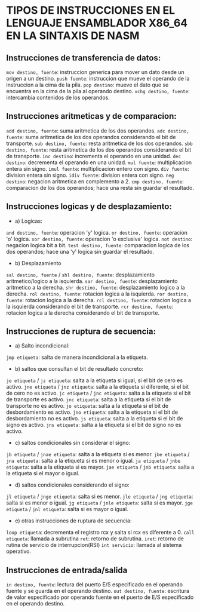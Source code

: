 # TIPOS DE INSTRUCCIONES EN EL LENGUAJE ENSAMBLADOR X86_64 EN LA SINTAXIS DE NASM

## Instrucciones de transferencia de datos:

`mov destino, fuente`: instruccion generica para mover un dato desde un origen a un destino.
`push fuente`: instruccion que mueve el operando de la instruccion a la cima de la pila.
`pop destino`: mueve el dato que se encuentra en la cima de la pila al operando destino.
`xchg destino, fuente`: intercambia contenidos de los operandos.

## Instrucciones aritmeticas y de comparacion:

`add destino, fuente`: suma aritmetica de los dos operandos.
`adc destino, fuente`: suma aritmetica de los dos operandos considerando el bit de transporte.
`sub destino, fuente`: resta aritmetica de los dos operandos.
`sbb destino, fuente`: resta aritmetica de los dos operandos considerando el bit de transporte.
`inc destino`: incrementa el operando en una unidad.
`dec destino`: decrementa el operando en una unidad.
`mul fuente`: multiplicacion entera sin signo.
`imul fuente`: multiplicacion entero con signo.
`div fuente`: division entera sin signo.
`idiv fuente`: division entera con signo.
`neg destino`: negacion aritmetica en complemento a 2.
`cmp destino, fuente`: comparacion de los dos operandos; hace una resta sin guardar el resultado.

## Instrucciones logicas y de desplazamiento:

- a) Logicas:

`and destino, fuente`: operacion 'y' logica.
`or destino, fuente`: operacion 'o' logica.
`xor destino, fuente`: operacion 'o exclusiva' logica.
`not destino`: negacion logica bit a bit.
`test destino, fuente`: comparacion logica de los dos operandos; hace una 'y' logica sin guardar el resultado.

- b) Desplazamiento

`sal destino, fuente` / `shl destino, fuente`: desplazamiento aritmetico/logico a la isquierda.
`sar destino, fuente`: desplazamiento aritmetico a la derecha.
`shr destino, fuente`: desplazamiento logico a la derecha.
`rol destino, fuente`: rotacion logica a la isquierda.
`ror destino, fuente`: rotacion logica a la derecha.
`rcl destino, fuente`: rotacion logica a la isquierda considerando el bit de transporte.
`rcr destino, fuente`: rotacion logica a la derecha considerando el bit de transporte.

## Instrucciones de ruptura de secuencia:

- a) Salto incondicional:

`jmp etiqueta`: salta de manera incondicional a la etiqueta.

- b) saltos que consultan el bit de resultado concreto:

`je etiqueta` / `jz etiqueta`: salta a la etiqueta si igual, si el bit de cero es activo.
`jne etiqueta` / `jnz etiqueta`: salta a la etiqueta si diferente, si el bit de cero no es activo.
`jc etiqueta` / `jnc etiqueta`: salta a la etiqueta si el bit de transporte es activo.
`jnc etiqueta`: salta a la etiqueta si el bit de transporte no es activo.
`jo etiqueta`: salta a la etiqueta si el bit de desbordamiento es activo.
`jno etiqueta`: salta a la etiqueta si el bit de desbordamiento no es activo.
`js etiqueta`: salta a la etiqueta si el bit de signo es activo.
`jns etiqueta`: salta a la etiqueta si el bit de signo no es activo.

- c) saltos condicionales sin considerar el signo:

`jb etiqueta` / `jnae etiqueta`: salta a la etiqueta si es menor.
`jbe etiqueta` / `jna etiqueta`: salta a la etiqueta si es menor o igual.
`ja etiqueta` / `jnbe etiqueta`: salta a la etiqueta si es mayor.
`jae etiqueta` / `jnb etiqueta`: salta a la etiqueta si el mayor o igual.

- d) saltos condicionales considerando el signo:

`jl etiqueta` / `jnge etiqueta`: salta si es menor.
`jle etiqueta` / `jng etiqueta`: salta si es menor o igual.
`jg etiqueta` / `jnle etiqueta`: salta si es mayor.
`jge etiqueta` / `jnl etiqueta`: salta si es mayor o igual.
 
- e) otras instrucciones de ruptura de secuencia:

`loop etiqueta`: decrementa el registro rcx y salta si rcx es diferente a 0.
`call etiqueta`: llamada a subrutina
`ret`: retorno de subrutina.
`iret`: retorno de rutina de servicio de interrupcion(RSI)
`int servicio`: llamada al sistema operativo.

## Instrucciones de entrada/salida
`in destino, fuente`: lectura del puerto E/S especificado en el operando fuente y se guarda en el operando destino.
`out destino, fuente`: escritura de valor especificado por operando fuente en el puerto de E/S especificado en el operando destino.